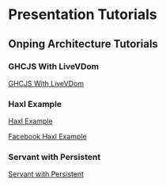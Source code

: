 # Presentation Tutorials

## Onping Architecture Tutorials

### GHCJS With LiveVDom

[GHCJS With LiveVDom](https://github.com/plow-technologies/presentation-tutorials/tree/master/onping-architecture/ghjcs-with-livevdom)

### Haxl Example
[Haxl Example](https://github.com/plow-technologies/presentation-tutorials/tree/master/onping-architecture/haxl-example)

[Facebook Haxl Example](https://github.com/facebook/Haxl/blob/master/example/facebook/readme.md)

### Servant with Persistent
[Servant with Persistent](https://github.com/plow-technologies/presentation-tutorials/tree/master/onping-architecture/servant-with-persistent)